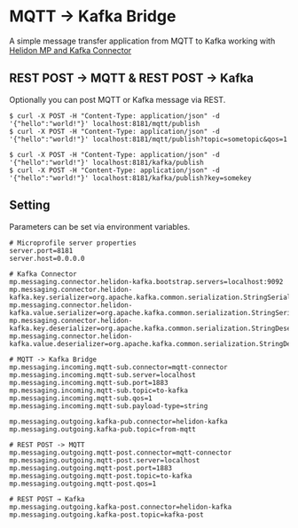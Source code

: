 # MQTT -> Kafka Bridge

A simple message transfer application from MQTT to Kafka working with [Helidon MP and Kafka Connector](https://helidon.io/docs/v2/#/mp/reactivemessaging/04_kafka)

## REST POST -> MQTT & REST POST -> Kafka

Optionally you can post MQTT or Kafka message via REST.

```
$ curl -X POST -H "Content-Type: application/json" -d '{"hello":"world!"}' localhost:8181/mqtt/publish
$ curl -X POST -H "Content-Type: application/json" -d '{"hello":"world!"}' localhost:8181/mqtt/publish?topic=sometopic&qos=1
```

```
$ curl -X POST -H "Content-Type: application/json" -d '{"hello":"world!"}' localhost:8181/kafka/publish
$ curl -X POST -H "Content-Type: application/json" -d '{"hello":"world!"}' localhost:8181/kafka/publish?key=somekey
```

## Setting

Parameters can be set via environment variables.

```
# Microprofile server properties
server.port=8181
server.host=0.0.0.0

# Kafka Connector
mp.messaging.connector.helidon-kafka.bootstrap.servers=localhost:9092
mp.messaging.connector.helidon-kafka.key.serializer=org.apache.kafka.common.serialization.StringSerializer
mp.messaging.connector.helidon-kafka.value.serializer=org.apache.kafka.common.serialization.StringSerializer
mp.messaging.connector.helidon-kafka.key.deserializer=org.apache.kafka.common.serialization.StringDeserializer
mp.messaging.connector.helidon-kafka.value.deserializer=org.apache.kafka.common.serialization.StringDeserializer

# MQTT -> Kafka Bridge
mp.messaging.incoming.mqtt-sub.connector=mqtt-connector
mp.messaging.incoming.mqtt-sub.server=localhost
mp.messaging.incoming.mqtt-sub.port=1883
mp.messaging.incoming.mqtt-sub.topic=to-kafka
mp.messaging.incoming.mqtt-sub.qos=1
mp.messaging.incoming.mqtt-sub.payload-type=string

mp.messaging.outgoing.kafka-pub.connector=helidon-kafka
mp.messaging.outgoing.kafka-pub.topic=from-mqtt

# REST POST -> MQTT
mp.messaging.outgoing.mqtt-post.connector=mqtt-connector
mp.messaging.outgoing.mqtt-post.server=localhost
mp.messaging.outgoing.mqtt-post.port=1883
mp.messaging.outgoing.mqtt-post.topic=to-kafka
mp.messaging.outgoing.mqtt-post.qos=1

# REST POST → Kafka
mp.messaging.outgoing.kafka-post.connector=helidon-kafka
mp.messaging.outgoing.kafka-post.topic=kafka-post
```